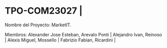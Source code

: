 # TPO-COM23027 | 
Nombre del Proyecto: MarketIT.

Miembros:
  Alexander Jose Esteban, Arevalo Ponti |
  Alejandro Ivan, Reinoso |
  Alexis Miguel, Mossello |
  Fabrizio Fabian, Ricardini |
